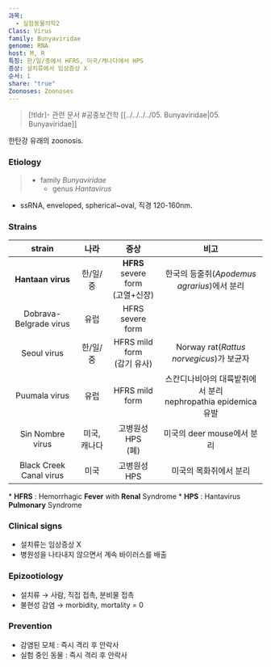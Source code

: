```yaml
---
과목:
  - 실험동물의학2
Class: Virus
family: Bunyaviridae
genome: RNA
host: M, R
특징: 한/일/중에서 HFRS, 미국/캐나다에서 HPS
증상: 설치류에서 임상증상 X
순서: 1
share: "true"
Zoonoses: Zoonoses
---
```

>[!tldr]- 관련 문서
>#공중보건학
>[[../../../../05. Bunyaviridae|05. Bunyaviridae]]


한탄강 유래의 zoonosis.
### Etiology
> - family *Bunyaviridae*
> 	- genus *Hantavirus*

- ssRNA, enveloped, spherical~oval, 직경 120-160nm.
### Strains

|         strain          |   나라    |               증상                |                       비고                       |
| :---------------------: | :-----: | :-----------------------------: | :--------------------------------------------: |
|    **Hantaan virus**    |  한/일/중  | **HFRS** severe form<br>(고열+신장) |       한국의 등줄쥐(*Apodemus agrarius*)에서 분리        |
| Dobrava-Belgrade virus  |   유럽    |        HFRS severe form         |                                                |
|       Seoul virus       |  한/일/중  |    HFRS mild form<br>(감기 유사)    |      Norway rat(*Rattus norvegicus*)가 보균자      |
|      Puumala virus      |   유럽    |         HFRS mild form          | 스칸디나비아의 대륙밭쥐에서 분리<br>nephropathia epidemica 유발 |
|    Sin Nombre virus     | 미국, 캐나다 |         고병원성 HPS<br>(폐)         |              미국의 deer mouse에서 분리               |
| Black Creek Canal virus |   미국    |            고병원성 HPS             |                  미국의 목화쥐에서 분리                  |
\* **HFRS** : Hemorrhagic **Fever** with **Renal** Syndrome
\* **HPS** : Hantavirus **Pulmonary** Syndrome

### Clinical signs
- 설치류는 임상증상 X
- 병원성을 나타내지 않으면서 계속 바이러스를 배출
### Epizootiology
- 설치류 → 사람, 직접 접촉, 분비물 접촉
- 불현성 감염 → morbidity, mortality = 0

### Prevention
- 감염된 모체 : 즉시 격리 후 안락사
- 실험 중인 동물 : 즉시 격리 후 안락사